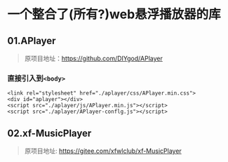 # 一个整合了(所有?)web悬浮播放器的库

## 01.APlayer
> 原项目地址：https://github.com/DIYgod/APlayer
### 直接引入到`<body>`
```
<link rel="stylesheet" href="./aplayer/css/APlayer.min.css">
<div id="aplayer"></div>
<script src="./aplayer/js/APlayer.min.js"></script>
<script src="./aplayer/APlayer-conflg.js"></script>
```

## 02.xf-MusicPlayer
> 原项目地址: https://gitee.com/xfwlclub/xf-MusicPlayer
>
> 
